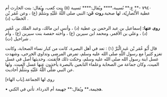 ٧٩٤٠ -** ع:** نُسيبة،**** ويُقال:**** نَسيبة (٥) بنت كعب، ويُقال: بنت الحارث أم عطية الأَنْصارِيّة، لها صحبة.**روت عَن:** النبي صلى اللَّهُ عَلَيْهِ وسَلَّمَ (ع) ، وعن عُمَر بْن الخطاب (د) .

**روى عنها:** إسماعيل بن عبد الرحمن بن عطية (د) ، وأنس ابن مالك، وعبد الملك بن عُمَير (د) ، وعلي بن الأقمر، ومحمد ابن سيرين (ع) ، وأخته حفصة بنت سيرين (ع) ، وأم شراحيل (ت) .

قال أَبُو عُمَر بْن عَبد الْبَرِّ (١) : تعد في أهل البصرة، كانت من كبار نساء الصحابة، وكانت تغزو كثيرا مع رسول اللَّهِ صلى الله عليه وسلم، تمرض المرضى وتداوي الجرحى، وشهدت غسل ابنة رسول الله صلى الله عليه وسلم، وحكت ذلك فأتقنت. وحديثها أصل في غسل الميت، وكان جماعة من الصحابة وعلماء التابعين بالبصرة يأخذون عنها غسل الميت. ولها عن النبي صَلَّى اللَّهُ عَلَيْهِ وسَلَّمَ أحاديث.

روى لها الجماعة.[باب الهاء]

• هجيمة،** ويُقال:** جهيمة أم الدرداء. تأتي في الكني.